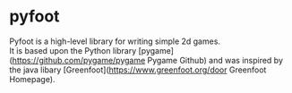 # pyfoot

Pyfoot is a high-level library for writing simple 2d games.\
It is based upon the Python library [pygame](https://github.com/pygame/pygame Pygame Github) and was inspired by the java libary [Greenfoot](https://www.greenfoot.org/door Greenfoot Homepage).
